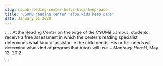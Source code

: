 ```yaml
---
slug: csumb-reading-center-helps-kids-keep-pace
title: "CSUMB reading center helps kids keep pace"
date: January 01 2020
---
```


 
<p>
  . . . At the Reading Center on the edge of the CSUMB campus, students receive
  a free assessment in which the center's reading specialist determines what
  kind of assistance the child needs. His or her needs will determine what kind
  of program that tutors will use. – <em>Monterey Herald</em>, May 12, 2012
</p>
```
